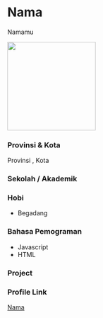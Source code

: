 # Nama
Namamu

<img src="https://urlgambafotomu" width="200" height="200" align="center"/>

### Provinsi & Kota

Provinsi , Kota

### Sekolah / Akademik


### Hobi

- Begadang


### Bahasa Pemograman 

- Javascript
- HTML

### Project



### Profile Link

[Nama](https://github.com/usernamekamu)

